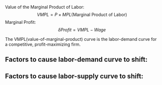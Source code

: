 Value of the Marginal Product of Labor: $$VMPL=P\times MPL\text{(Marginal Product of Labor)}$$
Marginal Profit: $$\delta{Profit}=VMPL-Wage$$

The VMPL(value-of-marginal-product) curve is the labor-demand curve for a competitive, profit-maximizing firm.

Factors to cause labor-demand curve to shift:
- 

Factors to cause labor-supply curve to shift:
- 